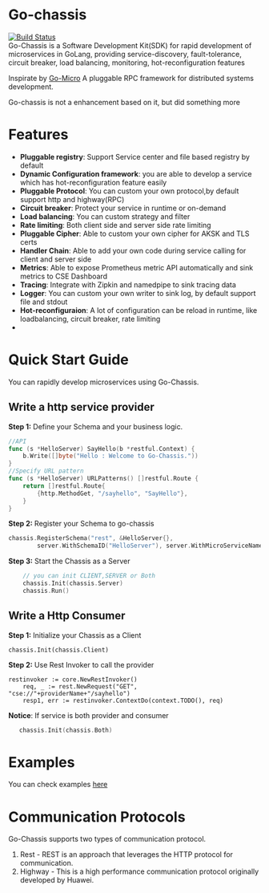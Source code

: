 # Go-chassis
[![Build Status](https://travis-ci.org/servicecomb/go-chassis.svg?branch=master)](https://travis-ci.org/servicecomb/go-chassis)  
Go-Chassis is a Software Development Kit(SDK) for rapid development of microservices in GoLang,
 providing service-discovery,  fault-tolerance, circuit breaker, load balancing, monitoring, hot-reconfiguration features 

Inspirate by [Go-Micro](https://github.com/micro/go-micro)
A pluggable RPC framework for distributed systems development.

Go-chassis is not a enhancement based on it, but  did something more
# Features
 - **Pluggable registry**: Support Service center and file based registry by default
 - **Dynamic Configuration framework**:  you are able to develop a service which has hot-reconfiguration  feature easily
 - **Pluggable Protocol**: You can custom your own protocol,by default support http and highway(RPC)
 - **Circuit breaker**: Protect your service in runtime or on-demand
 - **Load balancing**: You can custom strategy and filter
 - **Rate limiting**: Both client side and server side rate limiting
 - **Pluggable Cipher**: Able to custom your own cipher for AKSK and TLS certs
 - **Handler Chain**: Able to add your own code during service calling for client and server side
 - **Metrics**: Able to expose Prometheus metric API automatically and sink metrics to CSE Dashboard
 - **Tracing**: Integrate with Zipkin and namedpipe to sink tracing data
 - **Logger**: You can custom your own writer to sink log, by default support file and stdout
 - **Hot-reconfiguraion**: A lot of configuration can be reload in runtime, like loadbalancing, circuit breaker, rate limiting
 - 
 
# Quick Start Guide
You can rapidly develop microservices using Go-Chassis.

## Write a http service provider

<b>Step 1:</b>
Define your Schema and your business logic.

```go
//API
func (s *HelloServer) SayHello(b *restful.Context) {
	b.Write([]byte("Hello : Welcome to Go-Chassis."))
}
//Specify URL pattern
func (s *HelloServer) URLPatterns() []restful.Route {
	return []restful.Route{
		{http.MethodGet, "/sayhello", "SayHello"},
	}
}
```

<b>Step 2:</b>
Register your Schema to go-chassis
```go
chassis.RegisterSchema("rest", &HelloServer{},
		server.WithSchemaID("HelloServer"), server.WithMicroServiceName("servProvider"))
```

<b>Step 3:</b>
Start the Chassis as a Server
```go
    // you can init CLIENT,SERVER or Both
	chassis.Init(chassis.Server)
	chassis.Run()
```

## Write a Http Consumer

<b>Step 1:</b>
Initialize your Chassis as a Client
```
chassis.Init(chassis.Client)

```
<b>Step 2:</b>
Use Rest Invoker to call the provider
```
restinvoker := core.NewRestInvoker()
	req, _ := rest.NewRequest("GET", "cse://"+providerName+"/sayhello")
	resp1, err := restinvoker.ContextDo(context.TODO(), req)
```

**Notice**: If service is both provider and consumer
```go
   chassis.Init(chassis.Both)
```
# Examples
You can check examples [here](examples)
# Communication Protocols
Go-Chassis supports two types of communication protocol.
1. Rest - REST is an approach that leverages the HTTP protocol for communication.
2. Highway - This is a high performance communication protocol originally developed by Huawei. 

